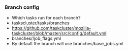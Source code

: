 ### Branch config

* Which tasks run for each branch?
* <a>taskscluster/tasks/branches</a>
* https://github.com/taskcluster/mozilla-taskcluster/blob/master/src/config/default.yml
* <a>branches/<branch-name>/job_flags.yml</a>
* By default the branch will use <a>branches/base_jobs.yml</a>
